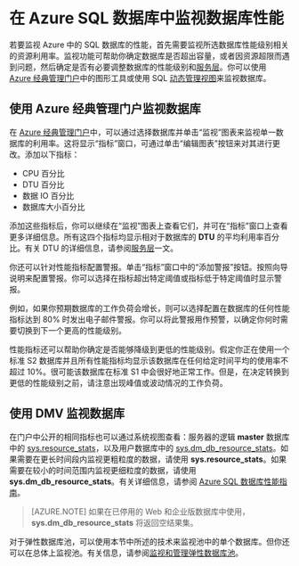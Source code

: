 <properties
	pageTitle="在 Azure SQL 数据库中监视数据库性能 | Azure"
	description="了解使用 Azure 工具和动态管理视图监视数据库时可用的选项。"
	keywords="数据库监视,云数据库性能"
	services="sql-database"
	documentationCenter=""
	authors="CarlRabeler"
	manager="jhubbard"
	editor=""/>  


<tags
	ms.service="sql-database"
	ms.devlang="na"
	ms.topic="get-started-article"
	ms.tgt_pltfrm="na"
	ms.workload="data-management"
	ms.date="09/27/2016"
	wacn.date="10/31/2016"
	ms.author="carlrab"/>  


# 在 Azure SQL 数据库中监视数据库性能
若要监视 Azure 中的 SQL 数据库的性能，首先需要监视所选数据库性能级别相关的资源利用率。监视功能可帮助你确定数据库是否超出容量，或者因资源超限而遇到问题，然后确定是否有必要调整数据库的性能级别和[服务层](/documentation/articles/sql-database-service-tiers/)。你可以使用 [Azure 经典管理门户](https://manage.windowsazure.cn)中的图形工具或使用 SQL [动态管理视图](https://msdn.microsoft.com/zh-cn/library/ms188754.aspx)来监视数据库。

## 使用 Azure 经典管理门户监视数据库

在 [Azure 经典管理门户](https://manage.windowsazure.cn)中，可以通过选择数据库并单击“监视”图表来监视单一数据库的利用率。这将显示“指标”窗口，可通过单击“编辑图表”按钮来对其进行更改。添加以下指标：

- CPU 百分比
- DTU 百分比
- 数据 IO 百分比
- 数据库大小百分比

添加这些指标后，你可以继续在“监视”图表上查看它们，并可在“指标”窗口上查看更多详细信息。所有这四个指标均显示相对于数据库的 **DTU** 的平均利用率百分比。有关 DTU 的详细信息，请参阅[服务层](/documentation/articles/sql-database-service-tiers/)一文。


你还可以针对性能指标配置警报。单击“指标”窗口中的“添加警报”按钮。按照向导说明来配置警报。你可以选择在指标超出特定阈值或指标低于特定阈值时显示警报。

例如，如果你预期数据库的工作负荷会增长，则可以选择配置在数据库的任何性能指标达到 80% 时发出电子邮件警报。你可以将此警报用作预警，以确定你何时需要切换到下一个更高的性能级别。

性能指标还可以帮助你确定是否能够降级到更低的性能级别。假定你正在使用一个标准 S2 数据库并且所有性能指标均显示该数据库在任何给定时间平均的使用率不超过 10%。很可能该数据库在标准 S1 中会很好地正常工作。但是，在决定转换到更低的性能级别之前，请注意出现峰值或波动情况的工作负荷。

## 使用 DMV 监视数据库

在门户中公开的相同指标也可以通过系统视图查看：服务器的逻辑 **master** 数据库中的 [sys.resource\_stats](https://msdn.microsoft.com/zh-cn/library/dn269979.aspx)，以及用户数据库中的 [sys.dm\_db\_resource\_stats](https://msdn.microsoft.com/zh-cn/library/dn800981.aspx)。如果需要在更长时间段内监视更粗粒度的数据，请使用 **sys.resource\_stats**。如果需要在较小的时间范围内监视更细粒度的数据，请使用 **sys.dm\_db\_resource\_stats**。有关详细信息，请参阅 [Azure SQL 数据库性能指南](/documentation/articles/sql-database-performance-guidance/#monitoring-resource-use-with-sysresourcestats)。

>[AZURE.NOTE] 如果在已停用的 Web 和企业版数据库中使用，**sys.dm\_db\_resource\_stats** 将返回空结果集。

对于弹性数据库池，可以使用本节中所述的技术来监视池中的单个数据库。但你还可以在总体上监视池。有关信息，请参阅[监视和管理弹性数据库池](/documentation/articles/sql-database-elastic-pool-manage-powershell/)。

<!---HONumber=Mooncake_1024_2016-->